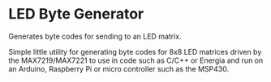 # LED Byte Generator
Generates byte codes for sending to an LED matrix.

Simple little utility for generating byte codes for 8x8 LED matrices driven by the MAX7219/MAX7221 to use in code such as C/C++ or Energia and run on an Arduino, Raspberry Pi or micro controller such as the MSP430.

